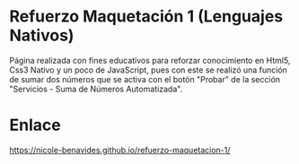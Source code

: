 # Refuerzo Maquetación 1 (Lenguajes Nativos)
Página realizada con fines educativos para reforzar conocimiento en Html5, Css3 Nativo y un poco de JavaScript, pues con este se realizó una función de sumar dos números que se activa con el botón "Probar" de la sección "Servicios - Suma de Números Automatizada". 
# Enlace 
https://nicole-benavides.github.io/refuerzo-maquetacion-1/
